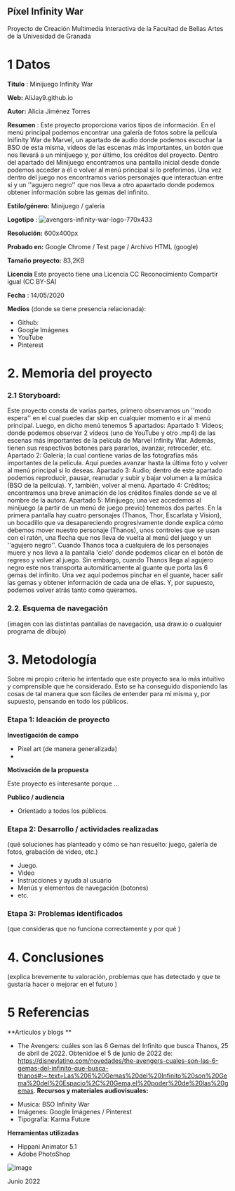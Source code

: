 ## Píxel Infinity War 

Proyecto de Creación Multimedia Interactiva de la  Facultad de Bellas Artes de la Univesidad de Granada



# 1 Datos 



**Titulo** : Minijuego Infinity War

**Web:**  AliJay9.github.io

**Autor:**  Alicia Jiménez Torres

**Resumen** : Este proyecto proporciona varios tipos de información. En el menú principal podemos encontrar una galería de fotos sobre la película Inifinity War de Marvel, un apartado de audio donde podemos escuchar la BSO de esta misma, vídeos de las escenas más importantes, un botón que nos llevará a un minijuego y, por último, los créditos del proyecto. Dentro del apartado del Minijuego encontramos una pantalla inicial desde donde podemos acceder a él o volver al menú principal si lo preferimos. Una vez dentro del juego nos encontramos varios personajes que interactuan entre sí y un ''agujero negro'' que nos lleva a otro apaartado donde podemos obtener información sobre las gemas del infinito.

**Estilo/género:**  Minijuego / galería 

**Logotipo** : ![avengers-infinity-war-logo-770x433](https://user-images.githubusercontent.com/106731753/172700943-c9ef7646-b3f0-4fb8-a93f-621571c041cc.jpg)

**Resolución:** 600x400px 

**Probado en:**   Google Chrome / Test page / Archivo HTML (google)

**Tamaño proyecto:** 83,2KB 

**Licencia** Este proyecto tiene una Licencia CC Reconocimiento Compartir igual (CC BY-SA)

**Fecha** : 14/05/2020

**Medios** (donde se tiene presencia relacionada):

- Github:
- Google Imágenes
- YouTube
- Pinterest



# 2. Memoria del proyecto 

### 2.1 Storyboard: 
Este proyecto consta de varias partes, primero observamos un ''modo espera'' en el cual puedes dar skip en cualquier momento e ir al menú principal. Luego, en dicho menú tenemos 5 apartados:
Apartado 1: Vídeos; donde podemos observar 2 vídeos (uno de YouTube y otro .mp4) de las escenas más importantes de la película de Marvel Infinity War. Además, tienen sus respectivos botones para pararlos, avanzar, retroceder, etc.
Apartado 2: Galería; la cual contiene varias de las fotografías más importantes de la película. Aquí puedes avanzar hasta la última foto y volver al menú principal si lo deseas.
Apartado 3: Audio; dentro de este apartado podemos reproducir, pausar, reanudar y subir y bajar volumen a la música (BSO de la película). Y, también, volver al menú.
Apartado 4: Créditos; encontramos una breve animación de los créditos finales donde se ve el nombre de la autora.
Apartado 5: Minijuego; una vez accedemos al minijuego (a partir de un menú de juego previo) tenemos dos partes. En la primera pantalla hay cuatro personajes (Thanos, Thor, Escarlata y Vision), un bocadillo que va desapareciendo progresivamente donde explica cómo debemos mover nuestro personaje (Thanos), unos controles que se usan con el ratón, una flecha que nos lleva de vuelta al menú del juego y un ''agujero negro''. Cuando Thanos toca a cualquiera de los personajes muere y nos lleva a la pantalla 'cielo' donde podemos clicar en el botón de regreso y volver al juego. Sin embargo, cuando Thanos llega al agujero negro este nos transporta automáticamente al guante que porta las 6 gemas del infinito. Una vez aquí podemos pinchar en el guante, hacer salir las gemas y obtener información de cada una de ellas. Y, por supuesto, podemos volver atrás tanto como queramos. 



### 2.2. Esquema de navegación 



(imagen con las distintas pantallas de navegación, usa draw.io o cualquier programa de dibujo)







# 3. Metodología
Sobre mi propio criterio he intentado que este proyecto sea lo más intuitivo y comprensible que he considerado. Esto se ha conseguido disponiendo las cosas de tal manera que son fáciles de entender para mí misma y, por supuesto, pensando en todo los públicos.



### Etapa 1: Ideación de proyecto

**Investigación de campo** 

- Pixel art (de manera generalizada)
- 



**Motivación de la propuesta** 

Este  proyecto es interesante porque ... 



**Publico / audiencia**

- Orientado a todos los públicos.





### Etapa 2: Desarrollo / actividades realizadas

(qué soluciones has planteado y cómo se han resuelto: juego, galería de fotos, grabación de video, etc.)

- Juego. 
- Video 
- Instrucciones y ayuda al usuario 
- Menús y elementos de navegación (botones)
- etc.



### Etapa 3: Problemas identificados

(que consideras que no  funciona correctamente y por qué )



# 4. Conclusiones 

(explica brevemente tu valoración, problemas que has detectado y que te gustaría hacer o mejorar en el futuro )







# 5 Referencias 

**Artículos y blogs ** 

- The Avengers: cuáles son las 6 Gemas del Infinito que busca Thanos, 25 de abril de 2022. Obtenidoe el 5 de junio de 2022 de: https://disneylatino.com/novedades/the-avengers-cuales-son-las-6-gemas-del-infinito-que-busca-thanos#:~:text=Las%206%20Gemas%20del%20Infinito%20son%20Gema%20del%20Espacio%2C%20Gema,el%20poder%20de%20las%20gemas.
**Recursos y materiales audiovisuales:**

* Musica: BSO Infinity War
* Imágenes: Google Imágenes / Pinterest
* Tipografía: Karma Future

**Herramientas utilizadas**

- Hippani Animator 5.1
- Adobe PhotoShop 



![image](https://user-images.githubusercontent.com/106731753/172700535-da6f56ad-74f4-410e-89c8-65d19fa7241b.png)


Junio 2022
